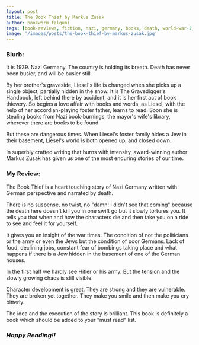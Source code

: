 ```yaml
---
layout: post
title: The Book Thief by Markus Zusak
author: bookworm_falguni
tags: [book-reviews, fiction, nazi, germany, books, death, world-war-2, historical-fiction, book-t0-movie]
image: '/images/posts/the-book-thief-by-markus-zusak.jpg'
---
```

### **Blurb:**

It is 1939. Nazi Germany. The country is holding its breath. Death has never been busier, and will be busier still.

By her brother's graveside, Liesel's life is changed when she picks up a single object, partially hidden in the snow. It is The Gravedigger's Handbook, left behind there by accident, and it is her first act of book thievery. So begins a love affair with books and words, as Liesel, with the help of her accordian-playing foster father, learns to read. Soon she is stealing books from Nazi book-burnings, the mayor's wife's library, wherever there are books to be found.

But these are dangerous times. When Liesel's foster family hides a Jew in their basement, Liesel's world is both opened up, and closed down.

In superbly crafted writing that burns with intensity, award-winning author Markus Zusak has given us one of the most enduring stories of our time. 

### **My Review:**

The Book Thief is a heart touching story of Nazi Germany written with German perspective and narrated by death.

There is no suspense, no twist, no "damn! I didn't see that coming" because the death here doesn't kill you in one swift go but it slowly tortures you. It tells you that when and how the characters die and then take you on a ride to see and feel it for yourself.

It gives you an insight of the war times. The condition of not the politicians or the army or even the Jews but the condition of poor Germans. Lack of food, declining jobs, constant fear of bombings taking place and what happens if there is a Jew hidden in the basement of one of the German houses.

In the first half we hardly see Hitler or his army. But the tension and the slowly growing chaos is still visible.

Character development is great. They are strong and they are vulnerable. They are broken yet together. They make you smile and then make you cry bitterly.

The idea and the execution of the story is brilliant. 
This book is definitely a book which should be added to your "must read" list.

### ***Happy Reading!!***
